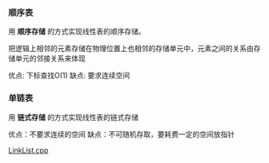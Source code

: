 

### 顺序表

用 **顺序存储** 的方式实现线性表的顺序存储。 

把逻辑上相邻的元素存储在物理位置上也相邻的存储单元中，元素之间的关系由存储单元的邻接关系来体现

优点: 下标查找O(1)
缺点: 要求连续空间

### 单链表

用 **链式存储** 的方式实现线性表的链式存储

优点：不要求连续的空间
缺点：不可随机存取，要耗费一定的空间放指针

<a href="../codes/LinkList.cpp">LinkList.cpp</a>

